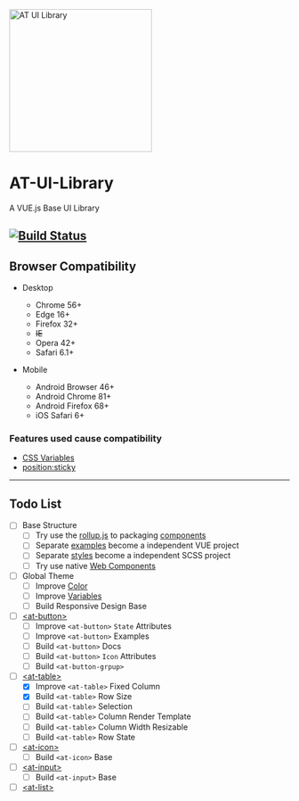 <img src="https://raw.githubusercontent.com/lanezhao/AT-UI-Library/master/blueprint/icons/icon-at-logo.svg" alt="AT UI Library" width="256" height="256" />


# AT-UI-Library

A VUE.js Base UI Library

[![Build Status](https://travis-ci.org/wheel-factory/AT-UI-Library.svg?branch=master)](https://travis-ci.org/wheel-factory/AT-UI-Library)
--------

## Browser Compatibility

* Desktop
  * Chrome 56+
  * Edge 16+
  * Firefox 32+
  * ~~IE~~
  * Opera 42+
  * Safari 6.1+

* Mobile
  * Android Browser 46+
  * Android Chrome 81+
  * Android Firefox 68+
  * iOS Safari 6+

### Features used cause compatibility

* [CSS Variables](https://caniuse.com/#feat=css-variables)
* [position:sticky](https://caniuse.com/#feat=css-sticky)


--------
## Todo List
* [ ] Base Structure
  * [ ] Try use the [rollup.js](https://rollupjs.org/guide/en/) to packaging [components](./tree/master/components)
  * [ ] Separate [examples](./tree/master/examples) become a independent VUE project
  * [ ] Separate [styles](./tree/master/components/styles) become a independent SCSS project
  * [ ] Try use native [Web Components](https://developer.mozilla.org/en-US/docs/Web/Web_Components)

* [ ] Global Theme
  * [ ] Improve [Color](./blob/master/components/styles/_colors.scss)
  * [ ] Improve [Variables](./blob/master/components/styles/_variables.scss)
  * [ ] Build Responsive Design Base

* [ ] [\<at-button>](./tree/master/components/AtBtuuon)
  * [ ] Improve `<at-button>` `State` Attributes
  * [ ] Improve `<at-button>` Examples
  * [ ] Build `<at-button>` Docs
  * [ ] Build `<at-button>` `Icon` Attributes
  * [ ] Build `<at-button-grpup>`

* [ ] [\<at-table>](./tree/master/components/AtTable)
  * [x] Improve `<at-table>` Fixed Column
  * [x] Build `<at-table>` Row Size
  * [ ] Build `<at-table>` Selection
  * [ ] Build `<at-table>` Column Render Template
  * [ ] Build `<at-table>` Column Width Resizable
  * [ ] Build `<at-table>` Row State

* [ ] [\<at-icon>](./tree/master/components/AtIcon)
  * [ ] Build `<at-icon>` Base

* [ ] [\<at-input>](./tree/master/components/AtInput)
  * [ ] Build `<at-input>` Base

* [ ] [\<at-list>](./tree/master/components/AtList)